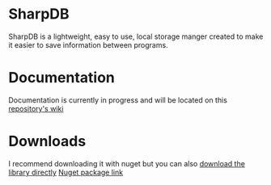 # SharpDB
SharpDB is a lightweight, easy to use, local storage manger created to make it easier to save information between programs.

# Documentation
Documentation is currently in progress and will be located on this <a href="https://github.com/AlastairPx86/SharpDB/wiki/">repository's wiki</a>

# Downloads
I recommend downloading it with nuget but you can also <a href="https://github.com/AlastairPx86/SharpDB/raw/master/SharpDB/SharpDB/bin/Release/SharpDB.dll">download the library directly</a>
<a href="https://www.nuget.org/packages/SharpDB/">Nuget package link</a>

